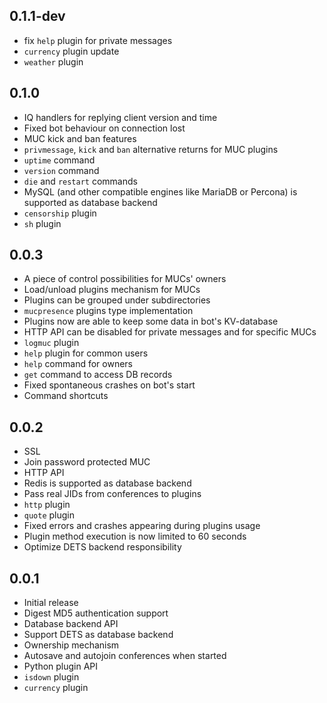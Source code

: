 ## 0.1.1-dev

  * fix ``help`` plugin for private messages
  * ``currency`` plugin update
  * ``weather`` plugin

## 0.1.0

  * IQ handlers for replying client version and time
  * Fixed bot behaviour on connection lost
  * MUC kick and ban features
  * ``privmessage``, ``kick`` and ``ban`` alternative returns for MUC plugins
  * ``uptime`` command
  * ``version`` command
  * ``die`` and ``restart`` commands
  * MySQL (and other compatible engines like MariaDB or Percona) is supported as database backend
  * ``censorship`` plugin
  * ``sh`` plugin

## 0.0.3

  * A piece of control possibilities for MUCs' owners
  * Load/unload plugins mechanism for MUCs
  * Plugins can be grouped under subdirectories
  * ``mucpresence`` plugins type implementation
  * Plugins now are able to keep some data in bot's KV-database
  * HTTP API can be disabled for private messages and for specific MUCs
  * ``logmuc`` plugin
  * ``help`` plugin for common users
  * ``help`` command for owners
  * ``get`` command to access DB records
  * Fixed spontaneous crashes on bot's start
  * Command shortcuts

## 0.0.2

  * SSL
  * Join password protected MUC
  * HTTP API
  * Redis is supported as database backend
  * Pass real JIDs from conferences to plugins
  * ``http`` plugin
  * ``quote`` plugin
  * Fixed errors and crashes appearing during plugins usage
  * Plugin method execution is now limited to 60 seconds
  * Optimize DETS backend responsibility

## 0.0.1

  * Initial release
  * Digest MD5 authentication support
  * Database backend API
  * Support DETS as database backend
  * Ownership mechanism
  * Autosave and autojoin conferences when started
  * Python plugin API
  * ``isdown`` plugin
  * ``currency`` plugin
